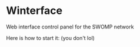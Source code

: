 # Winterface
Web interface control panel for the SWOMP network


Here is how to start it:
(you don't lol)
